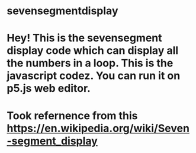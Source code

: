 # sevensegmentdisplay
# Hey! This is the sevensegment display code which can display all the numbers in a loop. This is the javascript codez. You can run it on p5.js web editor. 
# Took refernence from this https://en.wikipedia.org/wiki/Seven-segment_display
